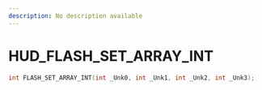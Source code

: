 ```yaml
---
description: No description available 
---
```


# HUD\_FLASH_SET_ARRAY_INT

```cpp
int FLASH_SET_ARRAY_INT(int _Unk0, int _Unk1, int _Unk2, int _Unk3);
```